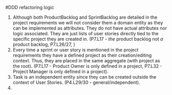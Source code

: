 #DDD refactoring logic

1) Although both ProductBacklog and SprintBacklog are detailed in the project requirements we will not consider them a domain entity as they can be implemented as attributes. They do not have actual attributes nor logic associated. They are just lists of user stories directly tied to the specific project they are created in. (P7.L17 - *the* product backlog not *a* product backlog, P7.L26/27, )
2) Every time a sprint or user story is mentioned in the project requirements they have a defined project as their creation/editing context. Thus, they are placed in the same aggregate (with project as the root). (P7.L17 - Product Owner is only defined in a project, P7.L32 - Project Manager is only defined in a project).
3) Task is an independent entity since they can be created outside the context of User Stories. (P4.L29/30 - general/independent).
4) 